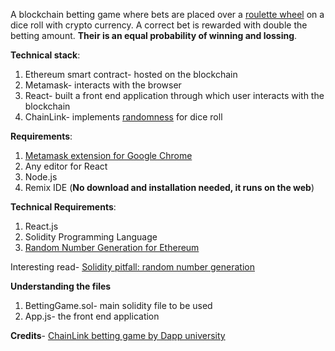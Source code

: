 A blockchain betting game where bets are placed over a [roulette wheel](https://en.wikipedia.org/wiki/Roulette) on a dice roll with crypto currency. A correct bet is rewarded with double the betting amount. **Their is an equal probability of winning and lossing**.

**Technical stack**:
1. Ethereum smart contract- hosted on the blockchain
2. Metamask- interacts with the browser
3. React- built a front end application through which user interacts with the blockchain
4. ChainLink- implements [randomness](https://docs.chain.link/docs/get-a-random-number/) for dice roll

**Requirements**:
1. [Metamask extension for Google Chrome](https://chrome.google.com/webstore/detail/metamask/nkbihfbeogaeaoehlefnkodbefgpgknn?hl=en)
2. Any editor for React
3. Node.js
4. Remix IDE (**No download and installation needed, it runs on the web**)

**Technical Requirements**:
1. React.js
2. Solidity Programming Language
3. [Random Number Generation for Ethereum](https://blog.chain.link/random-number-generation-solidity/)

Interesting read- [Solidity pitfall: random number generation](https://www.sitepoint.com/solidity-pitfalls-random-number-generation-for-ethereum/)

**Understanding the files**

1. BettingGame.sol- main solidity file to be used
2. App.js- the front end application

**Credits**- [ChainLink betting game by Dapp university](https://github.com/dappuniversity/chainlink_betting_game)
